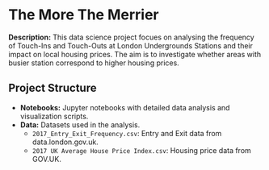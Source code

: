 # The More The Merrier
**Description:** This data science project focues on analysing the frequency of Touch-Ins and Touch-Outs at London Undergrounds Stations and their impact on local housing prices.
The aim is to investigate whether areas with busier station correspond to higher housing prices.

## Project Structure

- **Notebooks:** Jupyter notebooks with detailed data analysis and visualization scripts.
- **Data:** Datasets used in the analysis.
  - `2017_Entry_Exit_Frequency.csv`: Entry and Exit data from data.london.gov.uk.
  - `2017 UK Average House Price Index.csv`: Housing price data from GOV.UK.
